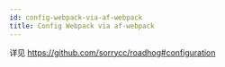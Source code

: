 ```yaml
---
id: config-webpack-via-af-webpack
title: Config Webpack via af-webpack
---
```


详见 https://github.com/sorrycc/roadhog#configuration
